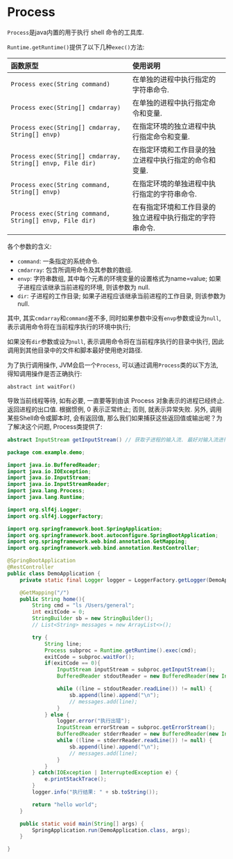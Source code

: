 # Process

`Process`是java内置的用于执行 shell 命令的工具库.

`Runtime.getRuntime()`提供了以下几种`exec()`方法: 

| 函数原型                                                   | 使用说明                                                |
| :--------------------------------------------------------- | :------------------------------------------------------ |
| `Process exec(String command)`                             | 在单独的进程中执行指定的字符串命令.                     |
| `Process exec(String[] cmdarray)`                          | 在单独的进程中执行指定命令和变量.                       |
| `Process exec(String[] cmdarray, String[] envp)`           | 在指定环境的独立进程中执行指定命令和变量.               |
| `Process exec(String[] cmdarray, String[] envp, File dir)` | 在指定环境和工作目录的独立进程中执行指定的命令和变量.   |
| `Process exec(String command, String[] envp)`              | 在指定环境的单独进程中执行指定的字符串命令.             |
| `Process exec(String command, String[] envp, File dir)`    | 在有指定环境和工作目录的独立进程中执行指定的字符串命令. |

各个参数的含义: 

- `command`:    一条指定的系统命令. 
- `cmdarray`:   包含所调用命令及其参数的数组. 
- `envp`:       字符串数组, 其中每个元素的环境变量的设置格式为name=value; 如果子进程应该继承当前进程的环境, 则该参数为 null. 
- `dir`:        子进程的工作目录; 如果子进程应该继承当前进程的工作目录, 则该参数为 null. 

其中, 其实`cmdarray`和`command`差不多, 同时如果参数中没有`envp`参数或设为`null`, 表示调用命令将在当前程序执行的环境中执行; 

如果没有`dir`参数或设为`null`, 表示调用命令将在当前程序执行的目录中执行, 因此调用到其他目录中的文件和脚本最好使用绝对路径. 

为了执行调用操作, JVM会启一个`Process`, 可以通过调用`Process`类的以下方法, 得知调用操作是否正确执行: 

```
abstract int waitFor()
```

导致当前线程等待, 如有必要, 一直要等到由该 Process 对象表示的进程已经终止. 
返回进程的出口值. 根据惯例, 0 表示正常终止; 否则, 就表示异常失败. 
另外, 调用某些Shell命令或脚本时, 会有返回值, 那么我们如果捕获这些返回值或输出呢？为了解决这个问题, Process类提供了: 

```java
abstract InputStream getInputStream() // 获取子进程的输入流. 最好对输入流进行缓冲. 
```

```java
package com.example.demo;

import java.io.BufferedReader;
import java.io.IOException;
import java.io.InputStream;
import java.io.InputStreamReader;
import java.lang.Process;
import java.lang.Runtime;

import org.slf4j.Logger;
import org.slf4j.LoggerFactory;

import org.springframework.boot.SpringApplication;
import org.springframework.boot.autoconfigure.SpringBootApplication;
import org.springframework.web.bind.annotation.GetMapping;
import org.springframework.web.bind.annotation.RestController;

@SpringBootApplication
@RestController
public class DemoApplication {
	private static final Logger logger = LoggerFactory.getLogger(DemoApplication.class);

    @GetMapping("/")
	public String home(){
		String cmd = "ls /Users/general";
		int exitCode = 0;
		StringBuilder sb = new StringBuilder();
		// List<String> messages = new ArrayList<>();

		try {
			String line;
			Process subproc = Runtime.getRuntime().exec(cmd);
			exitCode = subproc.waitFor();
			if(exitCode == 0){
				InputStream inputStream = subproc.getInputStream();
				BufferedReader stdoutReader = new BufferedReader(new InputStreamReader(inputStream));

				while ((line = stdoutReader.readLine()) != null) {
					sb.append(line).append("\n");
					// messages.add(line);
				}
			} else {
				logger.error("执行出错");
				InputStream errorStream = subproc.getErrorStream();
				BufferedReader stderrReader = new BufferedReader(new InputStreamReader(errorStream));
				while ((line = stderrReader.readLine()) != null) {
					sb.append(line).append("\n");
					// messages.add(line);
				}
			}
		} catch(IOException | InterruptedException e) {
			e.printStackTrace();
		}
		logger.info("执行结果: " + sb.toString());

		return "hello world";
	}

	public static void main(String[] args) {
		SpringApplication.run(DemoApplication.class, args);
	}

}

```

